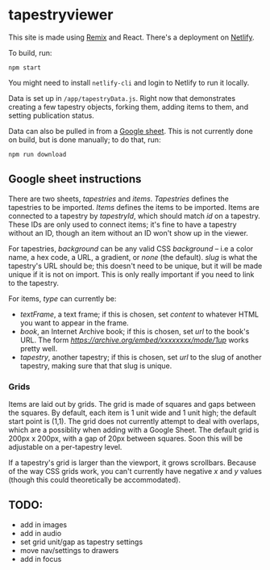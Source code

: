 # tapestryviewer

This site is made using [Remix](https://remix.run) and React. There's a deployment on [Netlify](https://tapestryviewer.netlify.app).

To build, run:

```
npm start
```

You might need to install `netlify-cli` and login to Netlify to run it locally.

Data is set up in `/app/tapestryData.js`. Right now that demonstrates creating a few tapestry objects, forking them, adding items to them, and setting publication status. 

Data can also be pulled in from a [Google sheet](https://docs.google.com/spreadsheets/d/1EfdUXGmHdiJ5gcqZn4LdBJuXB0L6QZvKe3Vd7RP33SM/edit?usp=sharing). This is not currently done on build, but is done manually; to do that, run:

```
npm run download
```

## Google sheet instructions

There are two sheets, *tapestries* and *items*. *Tapestries* defines the tapestries to be imported. *Items* defines the items to be imported. Items are connected to a tapestry by _tapestryId_, which should match _id_ on a tapestry. These IDs are only used to connect items; it's fine to have a tapestry without an ID, though an item without an ID won't show up in the viewer. 

For tapestries, _background_ can be any valid CSS _background_ – i.e a color name, a hex code, a URL, a gradient, or _none_ (the default). _slug_ is what the tapestry's URL should be; this doesn't need to be unique, but it will be made unique if it is not on import. This is only really important if you need to link to the tapestry.

For items, _type_ can currently be:

 - *textFrame*, a text frame; if this is chosen, set _content_ to whatever HTML you want to appear in the frame. 
 - *book*, an Internet Archive book; if this is chosen, set _url_ to the book's URL. The form _https://archive.org/embed/xxxxxxxx/mode/1up_ works pretty well.
 - *tapestry*, another tapestry; if this is chosen, set _url_ to the slug of another tapestry, making sure that that slug is unique.

### Grids

Items are laid out by grids. The grid is made of squares and gaps between the squares. By default, each item is 1 unit wide and 1 unit high; the default start point is (1,1). The grid does not currently attempt to deal with overlaps, which are a possiblity when adding with a Google Sheet. The default grid is 200px x 200px, with a gap of 20px between squares. Soon this will be adjustable on a per-tapestry level.

If a tapestry's grid is larger than the viewport, it grows scrollbars. Because of the way CSS grids work, you can't currently have negative _x_ and _y_ values (though this could theoretically be accommodated). 

## TODO:
- add in images
- add in audio
- set grid unit/gap as tapestry settings
- move nav/settings to drawers
- add in focus
